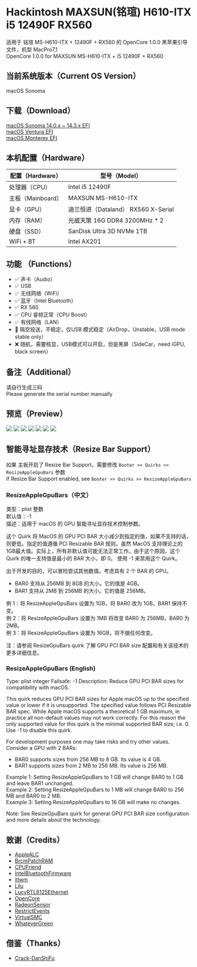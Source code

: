 # Hackintosh MAXSUN(铭瑄) H610-ITX i5 12490F RX560
适用于 铭瑄 MS-H610-ITX + 12490F + RX560 的 OpenCore 1.0.0 黑苹果引导文件，机型 MacPro7,1  
OpenCore 1.0.0 for MAXSUN MS-H610-ITX + i5 12490F + RX560  

## 当前系统版本（Current OS Version）
macOS Sonoma

## 下载（Download）
[macOS Sonoma 14.0.x ~ 14.3.x EFI](https://github.com/LimeVista/Hackintosh-H610-12490F-AX201/releases/tag/14.100.1)  
[macOS Ventura EFI](https://github.com/LimeVista/Hackintosh-H610-12490F-AX201/releases/tag/13.9.2.1)  
[macOS Monterey EFI](https://github.com/LimeVista/Hackintosh-H610-12490F-AX201/releases/tag/12.8.2.1)  

## 本机配置（Hardware）
|  配置（Hardware）   | 型号（Model）  |
|  ---- | ----  |
| 处理器（CPU） | Intel i5 12490F |
| 主板（Mainboard） | MAXSUN MS-H610-ITX |
| 显卡（GPU）| 迪兰恒进（Dataland） RX560 X-Serial |
| 内存（RAM）| 光威天策 16G DDR4 3200MHz * 2 |
| 硬盘（SSD）| SanDisk Ultra 3D NVMe 1TB |
| WiFi + BT | Intel AX201 |

## 功能 （Functions）
* ✅ 声卡（Audio） 
* ✅ USB
* ✅ 无线网络（WiFi）
* ✅ 蓝牙（Intel Bluetooth）
* ✅ RX 560
* ✅ CPU 睿频正常（CPU Boost）
* ✅ 有线网络（LAN）
* 🚧 隔空投送，不稳定，仅USB 模式稳定（AirDrop，Unstable，USB mode stable only）
* ❌ 随航，需要核显，USB模式可以开启，但是黑屏（SideCar，need iGPU, black screen）

## 备注（Additional）
请自行生成三码  
Please generate the serial number manually  

## 预览（Preview）
![](./Arts/001.png)
![](./Arts/002.png)
![](./Arts/003.png)
![](./Arts/004.png)
![](./Arts/006.png)
![](./Arts/007.png)
![](./Arts/005.png)


## 智能寻址显存技术（Resize Bar Support）
如果 主板开启了 Resize Bar Support，需要修改 `Booter >> Quirks >> ResizeAppleGpuBars` 参数  
If Resize Bar Support enabled, see `Booter >> Quirks >> ResizeAppleGpuBars`

### ResizeAppleGpuBars（中文）
类型：plist 整数  
默认值：-1  
描述：适用于 macOS 的 GPU 智能寻址显存技术控制参数。  

这个 Quirk 将 MacOS 的 GPU PCI BAR 大小减少到指定的值，如果不支持的话，则更低。指定的值遵循 PCI Resizable BAR 规则。虽然 MacOS 支持理论上的1GB最大值。实际上，所有非默认值可能无法正常工作。由于这个原因，这个 Quirk 的唯一支持值是最小的 BAR 大小，即 0。 使用 -1 来禁用这个 Quirk。  

出于开发的目的，可以冒险尝试其他数值。考虑具有 2 个 BAR 的 GPU。
* BAR0 支持从 256MB 到 8GB 的大小。它的值是 4GB。
* BAR1 支持从 2MB 到 256MB 的大小。它的值是 256MB。

例 1：将 ResizeAppleGpuBars 设置为 1GB，将 BAR0 改为 1GB，BAR1 保持不变。  
例 2：将 ResizeAppleGpuBars 设置为 1MB 将改变 BAR0 为 256MB，BAR0 为 2MB。  
例 3：将 ResizeAppleGpuBars 设置为 16GB，将不做任何改变。  

注：请参阅 ResizeGpuBars quirk 了解 GPU PCI BAR size 配置和有关该技术的更多详细信息。  

### ResizeAppleGpuBars (English)
Type: plist integer
Failsafe: -1
Description: Reduce GPU PCI BAR sizes for compatibility with macOS.

This quirk reduces GPU PCI BAR sizes for Apple macOS up to the specified value or lower if it is unsupported. The specified value follows PCI Resizable BAR spec. While Apple macOS supports a theoretical 1 GB maximum, in practice all non-default values may not work correctly. For this reason the only supported value for this quirk is the minimal supported BAR size, i.e. 0. Use -1 to disable this quirk.

For development purposes one may take risks and try other values. Consider a GPU with 2 BARs:
* BAR0 supports sizes from 256 MB to 8 GB. Its value is 4 GB.
* BAR1 supports sizes from 2 MB to 256 MB. Its value is 256 MB.

Example 1: Setting ResizeAppleGpuBars to 1 GB will change BAR0 to 1 GB and leave BAR1 unchanged.  
Example 2: Setting ResizeAppleGpuBars to 1 MB will change BAR0 to 256 MB and BAR0 to 2 MB.  
Example 3: Setting ResizeAppleGpuBars to 16 GB will make no changes.  

Note: See ResizeGpuBars quirk for general GPU PCI BAR size configuration and more details about the technology.  

## 致谢（Credits）
* [AppleALC](https://github.com/acidanthera/AppleALC)
* [BrcmPatchRAM](https://github.com/acidanthera/BrcmPatchRAM)
* [CPUFriend](https://github.com/acidanthera/CPUFriend)
* [IntelBluetoothFirmware](https://github.com/OpenIntelWireless/IntelBluetoothFirmware)
* [itlwm](https://github.com/OpenIntelWireless/itlwm)
* [Lilu](https://github.com/acidanthera/Lilu)
* [LucyRTL8125Ethernet](https://github.com/Mieze/LucyRTL8125Ethernet)
* [OpenCore](https://github.com/acidanthera/OpenCorePkg)
* [RadeonSensor](https://github.com/ChefKissInc/RadeonSensor)
* [RestrictEvents](https://github.com/acidanthera/RestrictEvents)
* [VirtualSMC](https://github.com/acidanthera/VirtualSMC)
* [WhateverGreen](https://github.com/acidanthera/WhateverGreen)

## 借鉴（Thanks）
* [Crack-DanShiFu](https://github.com/Crack-DanShiFu/Hackintosh-MAXSUN--H610ITX-I512400-rx560)
